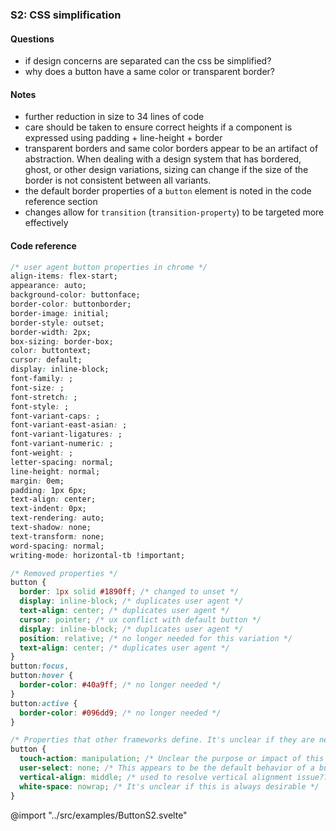 ### S2: CSS simplification

#### Questions

- if design concerns are separated can the css be simplified?
- why does a button have a same color or transparent border?

#### Notes

- further reduction in size to 34 lines of code
- care should be taken to ensure correct heights if a component is expressed using padding + line-height + border
- transparent borders and same color borders appear to be an artifact of abstraction. When dealing with a design system that has bordered, ghost, or other design variations, sizing can change if the size of the border is not consistent between all variants.
- the default border properties of a `button` element is noted in the code reference section
- changes allow for `transition` (`transition-property`) to be targeted more effectively

#### Code reference

```css
/* user agent button properties in chrome */
align-items: flex-start;
appearance: auto;
background-color: buttonface;
border-color: buttonborder;
border-image: initial;
border-style: outset;
border-width: 2px;
box-sizing: border-box;
color: buttontext;
cursor: default;
display: inline-block;
font-family: ;
font-size: ;
font-stretch: ;
font-style: ;
font-variant-caps: ;
font-variant-east-asian: ;
font-variant-ligatures: ;
font-variant-numeric: ;
font-weight: ;
letter-spacing: normal;
line-height: normal;
margin: 0em;
padding: 1px 6px;
text-align: center;
text-indent: 0px;
text-rendering: auto;
text-shadow: none;
text-transform: none;
word-spacing: normal;
writing-mode: horizontal-tb !important;
```

```css
/* Removed properties */
button {
  border: 1px solid #1890ff; /* changed to unset */
  display: inline-block; /* duplicates user agent */
  text-align: center; /* duplicates user agent */
  cursor: pointer; /* ux conflict with default button */
  display: inline-block; /* duplicates user agent */
  position: relative; /* no longer needed for this variation */
  text-align: center; /* duplicates user agent */
}
button:focus,
button:hover {
  border-color: #40a9ff; /* no longer needed */
}
button:active {
  border-color: #096dd9; /* no longer needed */
}
```

```css
/* Properties that other frameworks define. It's unclear if they are needed */
button {
  touch-action: manipulation; /* Unclear the purpose or impact of this property */
  user-select: none; /* This appears to be the default behavior of a button */
  vertical-align: middle; /* used to resolve vertical alignment issue?? */
  white-space: nowrap; /* It's unclear if this is always desirable */
}
```

@import "../src/examples/ButtonS2.svelte"
